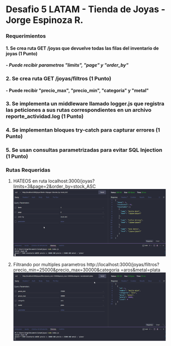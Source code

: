 # Desafio 5 LATAM - Tienda de Joyas - Jorge Espinoza R.

### Requerimientos

#### 1. Se crea ruta GET /joyas que devuelve todas las filas del inventario de joyas (1 Punto)
##### - Puede recibir parametros "limits", "page" y "order_by"
### 2. Se crea ruta GET /joyas/filtros  (1 Punto)
#### - Puede recibir "precio_max", "precio_min", "categoria" y "metal"
### 3. Se implementa un middleware llamado logger.js que registra las peticiones a sus rutas correspondientes en un archivo reporte_actividad.log  (1 Punto)
### 4. Se implementan bloques try-catch para capturar errores (1 Punto)
### 5. Se usan consultas parametrizadas para evitar SQL Injection (1 Punto)

### Rutas Requeridas
1. HATEOS en ruta localhost:3000/joyas?limits=3&page=2&order_by=stock_ASC
   ![alt text](https://github.com/jierzen/joyas/blob/main/consulta%201.png)

2. Filtrando por multiples parametros http://localhost:3000/joyas/filtros?precio_min=25000&precio_max=30000&categoria
=aros&metal=plata
![alt text](https://github.com/jierzen/joyas/blob/main/consulta%202.png)
